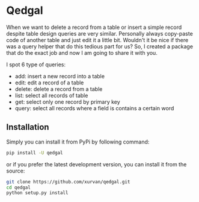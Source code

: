 # Qedgal
When we want to delete a record from a table or insert a simple record despite table design queries are very similar.
Personally always copy-paste code of another table and just edit it a little bit. Wouldn't it be nice if there was a
query helper that do this tedious part for us? So, I created a package that do the exact job and now I am going to share
it with you.

I spot 6 type of queries:

- add: insert a new record into a table
- edit: edit a record of a table
- delete: delete a record from a table
- list: select all records of table  
- get: select only one record by primary key  
- query: select all records where a field is contains a certain word   


## Installation
Simply you can install it from PyPi by following command:

```bash
pip install -U qedgal
```

or if you prefer the latest development version, you can install it from the source:

```bash
git clone https://github.com/xurvan/qedgal.git
cd qedgal
python setup.py install
```
